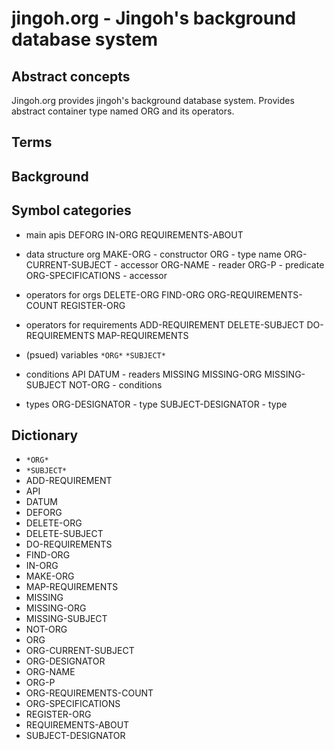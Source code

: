 # jingoh.org - Jingoh's background database system

## Abstract concepts
Jingoh.org provides jingoh's background database system.
Provides abstract container type named ORG and its operators.

## Terms

## Background

## Symbol categories

* main apis
DEFORG IN-ORG REQUIREMENTS-ABOUT

* data structure org
MAKE-ORG - constructor
ORG - type name
ORG-CURRENT-SUBJECT - accessor
ORG-NAME - reader
ORG-P - predicate
ORG-SPECIFICATIONS - accessor

* operators for orgs
DELETE-ORG FIND-ORG ORG-REQUIREMENTS-COUNT REGISTER-ORG

* operators for requirements
ADD-REQUIREMENT DELETE-SUBJECT DO-REQUIREMENTS MAP-REQUIREMENTS

* (psued) variables
`*ORG*` `*SUBJECT*`

* conditions
API DATUM - readers
MISSING MISSING-ORG MISSING-SUBJECT NOT-ORG - conditions

* types
ORG-DESIGNATOR - type
SUBJECT-DESIGNATOR - type

## Dictionary

* `*ORG*`
* `*SUBJECT*`
* ADD-REQUIREMENT
* API
* DATUM
* DEFORG
* DELETE-ORG
* DELETE-SUBJECT
* DO-REQUIREMENTS
* FIND-ORG
* IN-ORG
* MAKE-ORG
* MAP-REQUIREMENTS
* MISSING
* MISSING-ORG
* MISSING-SUBJECT
* NOT-ORG
* ORG
* ORG-CURRENT-SUBJECT
* ORG-DESIGNATOR
* ORG-NAME
* ORG-P
* ORG-REQUIREMENTS-COUNT
* ORG-SPECIFICATIONS
* REGISTER-ORG
* REQUIREMENTS-ABOUT
* SUBJECT-DESIGNATOR
